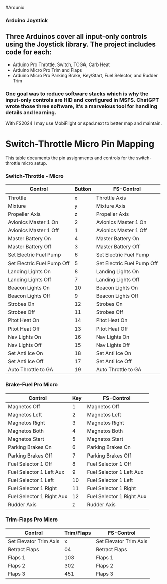 #Ardunio

### Arduino Joystick

## Three Arduinos cover all input-only controls using the Joystick library.  The project includes code for each:

* Arduino Pro Throttle, Switch, TOGA, Carb Heat
* Arduino Micro Pro Trim and Flaps
* Arduino Micro Pro Parking Brake, Key/Start, Fuel Selector, and Rudder Trim

### One goal was to reduce software stacks which is why the input-only controls are HID and configured in MSFS.  ChatGPT wrote those three software, it’s a marvelous tool for handling details and learning.

With FS2024 I may use MobiFlight or spad.next to better map and maintain.

# Switch-Throttle Micro Pin Mapping

This table documents the pin assignments and controls for the switch-throttle micro setup.

### Switch-Throttle - Micro

| Control             | Button | FS-Control             |
|----------------------|--------|------------------------|
| Throttle             | x      | Throttle Axis          |
| Mixture              | y      | Mixture Axis           |
| Propeller Axis       | z      | Propeller Axis         |
| Avionics Master 1 On | 2      | Avionics Master 1 On   |
| Avionics Master 1 Off| 1      | Avionics Master 1 Off  |
| Master Battery On    | 4      | Master Battery On      |
| Master Battery Off   | 3      | Master Battery Off     |
| Set Electric Fuel Pump| 6      | Set Electric Fuel Pump |
| Set Electric Fuel Pump Off | 5   | Set Electric Fuel Pump Off |
| Landing Lights On    | 8      | Landing Lights On      |
| Landing Lights Off   | 7      | Landing Lights Off     |
| Beacon Lights On     | 10     | Beacon Lights On       |
| Beacon Lights Off    | 9      | Beacon Lights Off      |
| Strobes On           | 12     | Strobes On             |
| Strobes Off          | 11     | Strobes Off            |
| Pitot Heat On        | 14     | Pitot Heat On          |
| Pitot Heat Off       | 13     | Pitot Heat Off         |
| Nav Lights On        | 16     | Nav Lights On          |
| Nav Lights Off       | 15     | Nav Lights Off         |
| Set Anti Ice On      | 18     | Set Anti Ice On        |
| Set Anti Ice Off     | 17     | Set Anti Ice Off       |
| Auto Throttle to GA  | 19     | Auto Throttle to GA    |

### Brake-Fuel Pro Micro

| Control              | Key | FS-Control                |
|-----------------------|-----|---------------------------|
| Magnetos Off          | 1   | Magnetos Off              |
| Magnetos Left         | 2   | Magnetos Left             |
| Magnetos Right        | 3   | Magnetos Right            |
| Magnetos Both         | 4   | Magnetos Both             |
| Magnetos Start        | 5   | Magnetos Start            |
| Parking Brakes On     | 6   | Parking Brakes On         |
| Parking Brakes Off    | 7   | Parking Brakes Off        |
| Fuel Selector 1 Off   | 8   | Fuel Selector 1 Off       |
| Fuel Selector 1 Left Aux | 9   | Fuel Selector 1 Left Aux  |
| Fuel Selector 1 Left  | 10  | Fuel Selector 1 Left      |
| Fuel Selector 1 Right | 11  | Fuel Selector 1 Right     |
| Fuel Selector 1 Right Aux| 12  | Fuel Selector 1 Right Aux |
| Rudder Axis           | z   | Rudder Axis               |

### Trim-Flaps Pro Micro

| Control              | Trim/Flaps | FS-Control             |
|-----------------------|------------|------------------------|
| Set Elevator Trim Axis | x          | Set Elevator Trim Axis |
| Retract Flaps          | 04         | Retract Flaps          |
| Flaps 1                | 103        | Flaps 1                |
| Flaps 2                | 302        | Flaps 2                |
| Flaps 3                | 451        | Flaps 3                |

